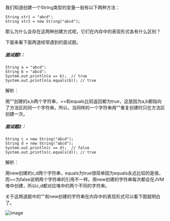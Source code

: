 我们知道创建一个String类型的变量一般有以下两种方法：

```
String str1 = "abcd";
String str2 = new String("abcd");
```

那么为什么会存在这两种创建方式呢，它们在内存中的表现形式各有什么区别？

下面来看下面两道经常遇到的面试题。

##### 面试题1：

```
String a = "abcd";
String b = "abcd";
System.out.println(a == b);  // true
System.out.println(a.equals(b)); // true
```

解析：

用""创建的a,b两个字符串，==和equals比较返回都为true，这是因为a,b都指向了方法区的同一个字符串。所以，当同样的一个字符串用""重复创建时只在方法区创建一次。

##### 面试题2：

```
String c = new String("abcd");
String d = new String("abcd");
System.out.println(c == d);  // false
System.out.println(c.equals(d)); // true
```

解析：

用new创建的c,d两个字符串，equals为true很简单因为equals永远比较的是值，而==为false说明两个字符串的引用不一样。用new创建的字符串每次都会在JVM堆中创建，所以c,d都对应堆中的两个不同的字符串。

关于这两道题中的""和new创建的字符串在内存中的表现形式可以看下图就明白了。

![image](https://www.programcreek.com/wp-content/uploads/2014/03/constructor-vs-double-quotes-Java-String-New-Page-650x324.png)